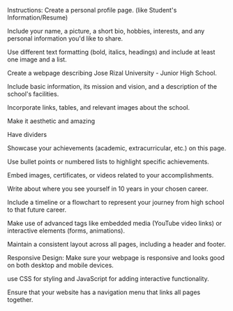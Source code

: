 Instructions:
Create a personal profile page. (like Student's Information/Resume)

Include your name, a picture, a short bio, hobbies, interests, and any personal information you'd like to share.

Use different text formatting (bold, italics, headings) and include at least one image and a list.


Create a webpage describing Jose Rizal University - Junior High School.

Include basic information, its mission and vision, and a description of the school's facilities.

Incorporate links, tables, and relevant images about the school.

Make it aesthetic and amazing

Have dividers

Showcase your achievements (academic, extracurricular, etc.) on this page.

Use bullet points or numbered lists to highlight specific achievements.

Embed images, certificates, or videos related to your accomplishments.

Write about where you see yourself in 10 years in your chosen career.

Include a timeline or a flowchart to represent your journey from high school to that future career.

Make use of advanced tags like embedded media (YouTube video links) or interactive elements (forms, animations).

Maintain a consistent layout across all pages, including a header and footer.

Responsive Design: Make sure your webpage is responsive and looks good on both desktop and mobile devices.

use CSS for styling and JavaScript for adding interactive functionality.

Ensure that your website has a navigation menu that links all pages together.